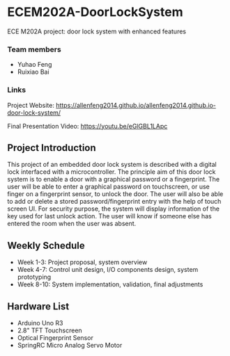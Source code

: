 # ECEM202A-DoorLockSystem
ECE M202A project: door lock system with enhanced features

### Team members
- Yuhao Feng
- Ruixiao Bai

### Links
Project Website: https://allenfeng2014.github.io/allenfeng2014.github.io-door-lock-system/

Final Presentation Video: https://youtu.be/eGlGBL1LApc

## Project Introduction
This project of an embedded door lock system is described with a digital lock interfaced with a microcontroller.
The principle aim of this door lock system is to enable a door with a graphical password or a fingerprint. The user will be able to
enter a graphical password on touchscreen, or use finger on a fingerprint sensor, to unlock the door. The user will also be able to
add or delete a stored password/fingerprint entry with the help of touch screen UI. For security purpose, the system will display 
information of the key used for last unlock action. The user will know if someone else has entered the room when the user was absent.

## Weekly Schedule
- Week 1-3: Project proposal, system overview
- Week 4-7: Control unit design, I/O components design, system prototyping
- Week 8-10: System implementation, validation, final adjustments

## Hardware List
- Arduino Uno R3
- 2.8" TFT Touchscreen
- Optical Fingerprint Sensor
- SpringRC Micro Analog Servo Motor
